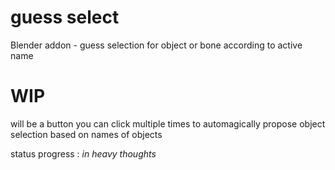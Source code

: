 # guess select
Blender addon - guess selection for object or bone according to active name


# WIP
will be a button you can click multiple times to automagically propose object selection based on names of objects

status progress : *in heavy thoughts*
